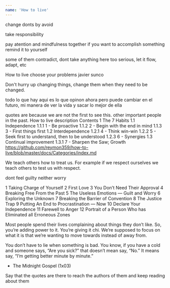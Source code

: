 ```yaml
---
name: 'How to live'
---
```


change donts by avoid

take responsibility

pay atention and mindfulness together
if you want to accomplish something remind it to yourself

some of them contradict, dont take anything here too serious, let it flow, adapt, etc

How to live choose your problems javier sunco

Don't hurry up changing things, change them when they need to be changed.

todo lo que hay aqui es lo que opinon ahora pero puede cambiar en el futuro, mi manera de ver la vida y sacar lo mejor de ella

quotes are because we are not the first to see this. other important people in the past.
How to live description
Contents
1	The 7 Habits
1.1	Independence
1.1.1	1 - Be proactive
1.1.2	2 - Begin with the end in mind
1.1.3	3 - First things first
1.2	Interdependence
1.2.1	4 - Think win-win
1.2.2	5 - Seek first to understand, then to be understood
1.2.3	6 - Synergies
1.3	Continual improvement
1.3.1	7 - Sharpen the Saw; Growth
https://github.com/reymon359/how-to-live/blob/master/docs/Categories/index.md

We teach others how to treat us. For example if we respect ourselves we teach others to test us with respect.

dont feel guilty neither worry


1 Taking Charge of Yourself
2 First Love
3 You Don’t Need Their Approval
4 Breaking Free From the Past
5 The Useless Emotions — Guilt and Worry
6 Exploring the Unknown
7 Breaking the Barrier of Convention
8 The Justice Trap
9 Putting An End to Procrastination — Now
10 Declare Your Independence
11 Farewell to Anger
12 Portrait of a Person Who has Eliminated all Erroneous Zones

Most people spend their lives complaining about things they don’t like.
So, you’re adding power to it.
You’re giving it chi.
We’re supposed to focus on what it is that we’re wanting to move towards instead of away from.

You don’t have to lie when something is bad.
You know, if you have a cold and someone says, “Are you sick?” that doesn’t mean say, “No.”
It means say, “I’m getting better minute by minute.”

- The Midnight Gospel (1x03)


Say that the quotes are there to reach the authors of them and keep reading about them